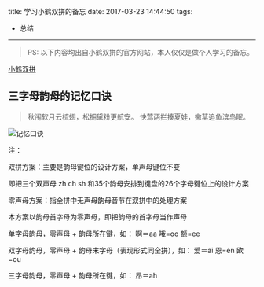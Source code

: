 title: 学习小鹤双拼的备忘
date: 2017-03-23 14:44:50
tags: 
- 总结
---

> PS: 以下内容均出自小鹤双拼的官方网站，本人仅仅是做个人学习的备忘。

[小鹤双拼](http://www.flypy.com/pin.html)

## 三字母韵母的记忆口诀

> 秋闱软月云梳翅，松拥黛粉更航安。
> 快莺两拦揍夏娃，撇草追鱼滨鸟眠。

![记忆口诀](http://7sbqqh.com1.z0.glb.clouddn.com/image/jpg/20170927/fly-kou-jue.png)

注：

双拼方案：主要是韵母键位的设计方案，单声母键位不变

即把三个双声母 zh ch sh 和35个韵母安排到键盘的26个字母键位上的设计方案

零声母方案：指全拼中无声母韵母音节在双拼中的处理方案

本方案以韵母首字母为零声母，即把韵母的首字母当作声母

单字母韵母，零声母 + 韵母所在键，如： 啊＝aa  哦=oo  额=ee

双字母韵母，零声母 + 韵母末字母（表现形式同全拼），如： 爱＝ai  恩=en  欧=ou

三字母韵母，零声母 + 韵母所在键，如： 昂＝ah




